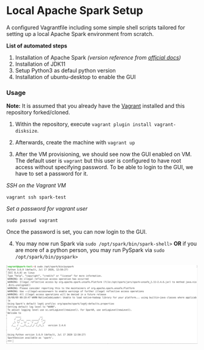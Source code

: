 # Local Apache Spark Setup

A configured Vagrantfile including some simple shell scripts tailored for setting up a local Apache Spark environment from scratch.

**List of automated steps**
  1. Installation of Apache Spark _(version reference from [official docs](https://spark.apache.org/downloads.html))_
  2. Installation of JDK11
  3. Setup Python3 as defaul python version
  4. Installation of ubuntu-desktop to enable the GUI


### Usage
**Note:** It is assumed that you already have the [Vagrant](https://www.vagrantup.com) installed and this repository forked/cloned.
  1. Within the repository, execute `vagrant plugin install vagrant-disksize`.

  2. Afterwards, create the machine with `vagrant up`

  3. After the VM provisioning, we should see now the GUI enabled on VM. The default user is `vagrant` but this user is configured to have root access without specifying password. To be able to login to the GUI, we have to set a password for it.

_SSH on the Vagrant VM_
```
vagrant ssh spark-test
```

_Set a password for vagrant user_
```
sudo passwd vagrant
```

Once the password is set, you can now login to the GUI.

  4. You may now run Spark via `sudo /opt/spark/bin/spark-shell>` **OR** if you are more of a python person, you may run PySpark via `sudo /opt/spark/bin/pyspark>`
  
  ![pyspark sample](/images/pyspark.png)

